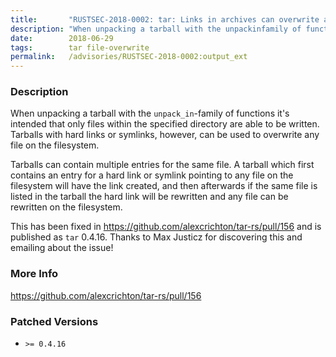 ```yaml
---
title:       "RUSTSEC-2018-0002: tar: Links in archives can overwrite any existing file"
description: "When unpacking a tarball with the unpackinfamily of functions its intended that only files within the specified directory are able to be written. Tarballs with hard links or symlinks, however, can be used to overwrite any file on the filesystem. Tarballs can contain multiple entries for the same file. A tarball which first contains an entry for a hard link or symlink pointing to any file on the filesystem will have the link created, and then afterwards if the same file is listed in the tarball the hard link will be rewritten and any file can be rewritten on the filesystem. This has been fixed in httpsgithub.comalexcrichtontarrspull156 and is published as tar 0.4.16. Thanks to Max Justicz for discovering this and emailing about the issue"
date:        2018-06-29
tags:        tar file-overwrite
permalink:   /advisories/RUSTSEC-2018-0002:output_ext
---
```


### Description

When unpacking a tarball with the `unpack_in`-family of functions it's intended
that only files within the specified directory are able to be written. Tarballs
with hard links or symlinks, however, can be used to overwrite any file on the
filesystem.

Tarballs can contain multiple entries for the same file. A tarball which first
contains an entry for a hard link or symlink pointing to any file on the
filesystem will have the link created, and then afterwards if the same file is
listed in the tarball the hard link will be rewritten and any file can be
rewritten on the filesystem.

This has been fixed in https://github.com/alexcrichton/tar-rs/pull/156 and is
published as `tar` 0.4.16. Thanks to Max Justicz for discovering this and
emailing about the issue!

### More Info

<https://github.com/alexcrichton/tar-rs/pull/156>

### Patched Versions

- `>= 0.4.16`


